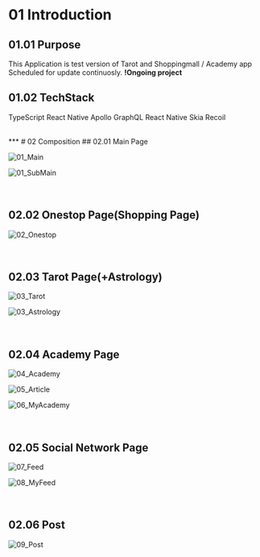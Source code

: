 # 01 Introduction
## 01.01 Purpose
This Application is test version of Tarot and Shoppingmall / Academy app<br>
Scheduled for update continuosly.
**!Ongoing project**

## 01.02 TechStack
TypeScript
React Native
Apollo GraphQL
React Native Skia
Recoil

<br>
***
# 02 Composition
## 02.01 Main Page

![01_Main](https://github.com/Philip-sung/PROJECT-TarotApp/assets/75019527/f14305ac-7253-497c-8b3a-0cf6dd9fba55)

![01_SubMain](https://github.com/Philip-sung/PROJECT-PServer-V02/assets/75019527/591177f7-e4c4-4da2-87b6-0591d992574f)
<br><br><br>
## 02.02 Onestop Page(Shopping Page)
![02_Onestop](https://github.com/Philip-sung/PROJECT-PServer-V02/assets/75019527/a8c3a5fe-99e6-4078-9712-d737832f55a8)
<br><br><br>
## 02.03 Tarot Page(+Astrology)
![03_Tarot](https://github.com/Philip-sung/PROJECT-PServer-V02/assets/75019527/0a017bd2-2dee-442a-8527-d0ab0d5e56a8)

![03_Astrology](https://github.com/Philip-sung/PROJECT-PServer-V02/assets/75019527/6ddc64d2-3ffc-4761-a857-c02866476d61)
<br><br><br>
## 02.04 Academy Page
![04_Academy](https://github.com/Philip-sung/PROJECT-PServer-V02/assets/75019527/e5c23568-cce3-4675-bfc7-bf3538d96e3d)

![05_Article](https://github.com/Philip-sung/PROJECT-PServer-V02/assets/75019527/da7cca46-dbae-43d4-a0b3-7fc0059a66de)

![06_MyAcademy](https://github.com/Philip-sung/PROJECT-PServer-V02/assets/75019527/e2e36913-a46c-42be-8d3f-f7788230988c)
<br><br><br>
## 02.05 Social Network Page
![07_Feed](https://github.com/Philip-sung/PROJECT-PServer-V02/assets/75019527/8af2e29e-4035-4b22-a6a1-4915f040b39a)

![08_MyFeed](https://github.com/Philip-sung/PROJECT-PServer-V02/assets/75019527/98c98e03-dff9-4f77-a13c-b9a15405b537)
<br><br><br>
## 02.06 Post
![09_Post](https://github.com/Philip-sung/PROJECT-PServer-V02/assets/75019527/6710c4d1-a15b-43e2-965c-70e01ff9bc9d)
